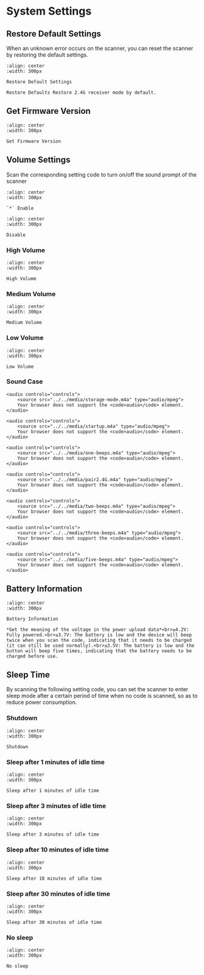 # System Settings

## Restore Default Settings
When an unknown error occurs on the scanner, you can reset the scanner by restoring the default settings.

```{figure} ../../media/2523IFSNO24B.png
:align: center
:width: 300px

Restore Default Settings
```

```{note}
Restore Defaults Restore 2.4G receiver mode by default.
```

## Get Firmware Version
```{figure} ../../media/24SW23VER.png
:align: center
:width: 300px

Get Firmware Version
```

## Volume Settings
Scan the corresponding setting code to turn on/off the sound prompt of the scanner

```{figure} ../../media/24BUZZ231.png
:align: center
:width: 300px

`*` Enable
```
  
```{figure} ../../media/24BUZZ230.png
:align: center
:width: 300px

Disable
```
### High Volume
```{figure} ../../media/24BUZZ231.png
:align: center
:width: 300px

High Volume
```

### Medium Volume
```{figure} ../../media/24BUZZ232.png
:align: center
:width: 300px

Medium Volume
```

### Low Volume
```{figure} ../../media/24BUZZ233.png
:align: center
:width: 300px

Low Volume
```

### Sound Case
```{admonition} Storage mode scan code, shutdown prompt
<audio controls="controls">
    <source src="../../media/storage-mode.m4a" type="audio/mpeg">
    Your browser does not support the <code>audio</code> element.
</audio>
```

```{admonition} Power-on prompt, setting command prompt, upload mode transmission completion prompt
<audio controls="controls">
    <source src="../../media/startup.m4a" type="audio/mpeg">
    Your browser does not support the <code>audio</code> element.
</audio>
```

```{admonition} A short beep: barcode scan successful prompt
<audio controls="controls">
    <source src="../../media/one-beeps.m4a" type="audio/mpeg">
    Your browser does not support the <code>audio</code> element.
</audio>
```
```{admonition} Continuous short beeps for 30 seconds: Pairing mode waiting for the receiver to be inserted, the beep stops after pairing is successful
<audio controls="controls">
    <source src="../../media/pair2.4G.m4a" type="audio/mpeg">
    Your browser does not support the <code>audio</code> element.
</audio>
```


```{admonition} (During scanning) Battery low voltage alarm
<audio controls="controls">
    <source src="../../media/two-beeps.m4a" type="audio/mpeg">
    Your browser does not support the <code>audio</code> element.
</audio>
```

```{admonition} Storage error or over storage capacity alarm in storage mode
<audio controls="controls">
    <source src="../../media/three-beeps.m4a" type="audio/mpeg">
    Your browser does not support the <code>audio</code> element.
</audio>
```

```{admonition} Low battery power failure prompt tone
<audio controls="controls">
    <source src="../../media/five-beeps.m4a" type="audio/mpeg">
    Your browser does not support the <code>audio</code> element.
</audio>
```



## Battery Information

```{figure} ../../media/25BAT_VOL23.png
:align: center
:width: 300px

Battery Information
```

```{note}
*Get the meaning of the voltage in the power upload data*<br>≥4.2V: Fully powered.<br>≤3.7V: The battery is low and the device will beep twice when you scan the code, indicating that it needs to be charged (it can still be used normally).<br>≤3.5V: The battery is low and the button will beep five times, indicating that the battery needs to be charged before use.
```

## Sleep Time

By scanning the following setting code, you can set the scanner to enter sleep mode after a certain period of time when no code is scanned, so as to reduce power consumption.



### Shutdown

```{figure} ../../media/24POWER23OFF.png
:align: center
:width: 300px

Shutdown
```

### Sleep after 1 minutes of idle time

```{figure} ../../media/24RF23ST02.png
:align: center
:width: 300px

Sleep after 1 minutes of idle time
```

### Sleep after 3 minutes of idle time

```{figure} ../../media/24RF23ST06.png
:align: center
:width: 300px

Sleep after 3 minutes of idle time
```

### Sleep after 10 minutes of idle time

```{figure} ../../media/24RF23ST20.png
:align: center
:width: 300px

Sleep after 10 minutes of idle time
```

### Sleep after 30 minutes of idle time

```{figure} ../../media/24RF23ST60.png
:align: center
:width: 300px

Sleep after 30 minutes of idle time
```

### No sleep

```{figure} ../../media/24RF23ST00.png
:align: center
:width: 300px

No sleep
```
